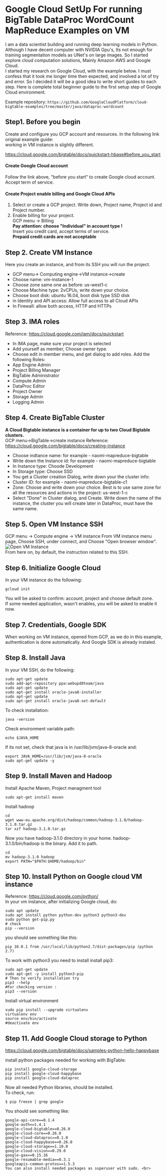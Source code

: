 # Google Cloud SetUp For running BigTable DataProc WordCount MapReduce Examples on VM

I am a data scientist building and running deep learning models in Python. Although I have decent computer with NVIDIA Gpu's, Its not enough for training segmentation models as UNet's on large images. So I started explore cloud computation solutions, Mainly Amazon AWS and Google Cloud.<br>
I started my research on Google Cloud, with the example below. I must confess that it took me longer time then expected, and involved a lot of try and error. So I decided it will be a good idea to write short guides to each step. Here is complete total beginner guide to the first setup step of Google Cloud environment. <br>

Example repository:
`https://github.com/GoogleCloudPlatform/cloud-bigtable-examples/tree/master/java/dataproc-wordcount`

## Step1. Before you begin
Create and configure you GCP account and resources. In the following link original example guide:<br>
working in VM instance is slightly different.

https://cloud.google.com/bigtable/docs/quickstart-hbase#before_you_start<br>
#### Create Google Cloud account
Follow the link above, "before you start" to create Google cloud account.<br>
Accept term of service.<br>

#### Create Project enable billing and Google Cloud APIs
1. Select or create a GCP project.
Write down, Project name, Project id and Project number.
2. Enable billing for your project.<br>
GCP menu -> Billing<br>
**Pay attention: choose "Individual" in account type !**<br>
Insert you credit card, accept terms of service.<br>
**Prepaid credit cards are not acceptable**<br>

## Step 2. Create VM Instance
Here you create an instance, and from its SSH you will run the project.<br>
* GCP menu-> Computing engine->VM instance->create
* Choose name: vm-instance-1
* Choose zone same one as before: us-west1-c
* Choose Machine type: 2vCPUs, write down your choice.
* Choose boot disk: ubuntu 16.04, boot disk type SSD disk
* in Identity and API access: Allow full access to all Cloud APIs
* In Firewall: allow both access, HTTP and HTTPs

## Step 3. IMA roles
Reference: https://cloud.google.com/iam/docs/quickstart
 
* In IMA page, make sure your project is selected
* Add yourself as member, Choose owner type.
* Choose edit in member menu, and get dialog to add roles. Add the following Roles: 
* App Engine Admin
* Project Billing Manager
* BigTable Administrator
* Compute Admin
* DataProc Editor
* Project Owner
* Storage Admin
* Logging Admin


## Step 4. Create BigTable Cluster
**A Cloud Bigtable instance is a container for up to two Cloud Bigtable clusters.**<br>
GCP menu->BigTable->create instance
Reference: https://cloud.google.com/bigtable/docs/creating-instance
* Choose indtance name: for example - naomi-mapreduce-bigtable
* Write down the Instance id: for example - naomi-mapreduce-bigtable
* In Instance type: Choode Development
* In Storage type: Choose SSD
* You get a Cluster creation Dialog, write down your the cluster info:
* 	Cluster ID: for example - naomi-mapreduce-bigtable-c1
* 	Zone: Choose and write down your choice.  Best is to use same zone for all the resources and actions in the project: us-west-1-c
* 	Select "Done" in Cluster dialog, and Create.
Write down the name of the instance, the cluster you will create later in DataProc, must have the same name.

## Step 5. Open VM Instance SSH
GCP menu -> Compute engine -> VM instance
From VM instance menu page, Choose SSH, under connect, and Choose "Open browser window".<br>
![Open VM Instance](https://raw.githubusercontent.com/naomifridman/Top-N-Words-In-Tweets-Google-Cloud/master/assets/vm_instance.PNG)<br>
From here on, by default, the instruction related to this SSH.

## Step 6. Initialize Google Cloud
In your VM instance do the following:
```
gcloud init 
```
You will be asked to confirm: account, project and choose default zone.<br>
If some needed application, wasn't enables, you will be asked to enable it now.
<br>

## Step 7. Credentials, Google SDK
When working on VM instance, opened from GCP, as we do in this example, authentication is done automatically. And Google SDK is already instaled.

## Step 8. Install Java
In your VM SSH, do the following:
```
sudo apt-get update
sudo add-apt-repository ppa:webupd8team/java
sudo apt-get update
sudo apt-get install oracle-java8-installer
sudo apt-get update
sudo apt-get install oracle-java8-set-default
 ```
To check installation:
```
java -version
```
Check environment variable path:
```
echo $JAVA_HOME 
```
If its not set, check that java is in /usr/lib/jvm/java-8-oracle and:
```
export JAVA_HOME=/usr/lib/jvm/java-8-oracle
sudo apt-get update -y
```
## Step 9. Install Maven and Hadoop
Install Apache Maven, Project managment tool
```
sudo apt-get install maven
```
Install hadoop
```
cd
wget www-eu.apache.org/dist/hadoop/common/hadoop-3.1.0/hadoop-3.1.0.tar.gz
tar xzf hadoop-3.1.0.tar.gz
```
Now you have hadoop-3.1.0 directory in your home. hadoop-3.1.0/bin/hadoop is the binary. Add it to path.
```
cd
mv hadoop-3.1.0 hadoop
export PATH="$PATH:$HOME/hadoop/bin"
```
## Step 10. Install Python on Google cloud VM instance
Reference: https://cloud.google.com/python/<br>
In your vm instance, after initializing Google cloud, do:
```
sudo apt update
sudo apt install python python-dev python3 python3-dev
sudo python get-pip.py
# check
pip --version
```
you should see something like this:
```
pip 10.0.1 from /usr/local/lib/python2.7/dist-packages/pip (python 2.7)
```
To work with python3 you need to install install pip3:
```
sudo apt-get update
sudo apt-get -y install python3-pip
# Then to verify installation try
pip3 --help 
#For checking version :
pip3 --version 
```
Install virtual environment 
```
sudo pip install --upgrade virtualenv
virtualenv env
source env/bin/activate
#deactivate env
```
## Step 11. Add Google Cloud storage to Python

https://cloud.google.com/bigtable/docs/samples-python-hello-happybase<br>

install python packages needed for working with BigTable:
```
pip install google-cloud-storage
pip install google-cloud-happybase
pip install google-cloud-dataproc
```
Now all needed Python libraries, should be installed.<br>
To check, run:
```
$ pip freeze | grep google
```
You should see something like:
```
google-api-core==0.1.4
google-auth==1.4.1
google-cloud-bigtable==0.26.0
google-cloud-core==0.26.0
google-cloud-dataproc==0.1.0
google-cloud-happybase==0.26.0
google-cloud-storage==1.10.0
google-cloud-vision==0.29.0
google-gax==0.15.16
google-resumable-media==0.3.1
googleapis-common-protos==1.5.3
You can also install needed packages as superuser with sudo. <br>
